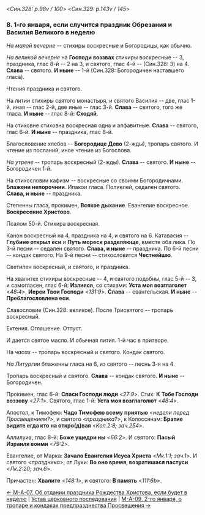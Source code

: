
<*Син.328: p.98v / 100*>
<*Син.329: p.143v / 145*>

### 8. 1-го января, если случится праздник Обрезания и Василия Великого в неделю

*На малой вечерне* -- стихиры воскресные и Богородицы, как обычно.

*На великой вечерне* на **Господи воззвах** стихиры воскресные -- 3, 
праздника, глас 8-й -- 2 на 3, 
и святого, глас 4-й -- (Син.328: 3) на 4.
**Слава** -- святого.
**И ныне** -- 1-й (Син.328: Богородичен наставшего гласа).

Чтения праздника и святого. 

На литии стихиры святого монастыря, и святого Василия -- две, глас 1-й, 
иная -- глас 2-й, две иные -- глас 3-й. 
**Слава** -- святого, того же гласа. 
**И ныне** -- глас 8-й: **Сходяй**. 

На стиховне стиховна воскресная одна и алфавитные.
**Слава** -- святого, глас 6-й.
**И ныне** -- праздника, глас 8-й.

Благословение хлебов -- **Богородице Дево** (2-жды), тропарь святого.
И чтение из посланий, иное чтение из Богослова. 

*На утрене* -- тропарь воскресный (2-жды). **Слава** -- святого. 
**И ныне** -- Богородичен 1-й.

На стихословии кафизм -- воскресные со своими Богородичнами.
**Блажени непорочнии**. 
Ипакои гласа.
Полиелей, седален святого. 
**Слава, и ныне** -- праздника. 

Степенны гласа, прокимен, **Всякое дыхание**. Евангелие воскресное. 
**Воскресение Христово**. 

Псалом 50-й. Стихира воскресная. 

Канон воскресный на 4, праздника на 4, и святого на 6. 
Катавасия -- **Глубине открыл еси** и **Путь мореск разделяюще**, вместе оба лика.
По 3-й песни -- седален святого. **Слава, и ныне** -- праздника. 
По 6-й песни -- кондак святого.
На 9-й песни -- стихословится **Честнейшю**.

Светилен воскресный, и святого, и праздника.

На хвалитех стихиры воскресные -- 4, 
и святого подобны, глас 5-й -- 3, 
и самогласен, глас 6-й: **Излияся**, со стихами: 
**Уста моя возглаголет** <*48:4*>, 
**Иереи Твои Господи** <*131:9*>.
**Слава** -- евангельская.
**И ныне** -- **Преблагословлена еси**.

Славословие (Син.328: великое).
После Трисвятого -- тропарь воскресный. 

Ектения. 
Оглашение. Отпуст. 

И дается святое масло. 
И обычная лития. 1-й час в притворе.

На *часах* -- тропарь воскресный и святого. Кондак святого.

*На Литургии* блаженны гласа на 6, из святого -- песнь 3-я на 4.

Тропарь воскресный и святого. 
**Слава** -- кондак святого. 
**И ныне** -- Богородичен.

Прокимен, глас 6-й: **Спаси Господи люди** <*27:9*>.
Стих: **К Тобе Господи воззову** <*27:1*>. 
Святого, глас 1-й: **Уста моя возглаголют** <*48:4*>. 

Апостол, к Тимофею: **Чадо Тимофею всему приятью** <*недели перед Просвещением?*>, 
и святого <*праздника?*>, к Колоссянам: **Братие видите егда кто на откро(д)вая** <*Кол.2:8; зач.254*>. 

Аллилуиа, глас 8-й: **Боже ущедри ны** <*66:2*>. 
И святого: **Пасый Израиля вонми** <*79:2*>.  

Евангелие, от Марка: **Зачало Евангелия Исуса Христа** <*Мк.1:1; зач.1*>. 
И святого <*праздника*>, от Луки: **Во оно время, возратишася пастуси** <*Лк.2:20; зач.6*>.

Причастен: **Хвалите** <*148:1*>, и святого: **В память** <*111:6b*>. 

[← М-A-07. Об отдании праздника Рождества Христова, если будет в неделю](m_a_007.md)
| [Устав церковного последования](README.md)
| [М-A-09. 2-го января, о тропаре и кондаках предпразднества Просвещения →](m_a_009.md)
